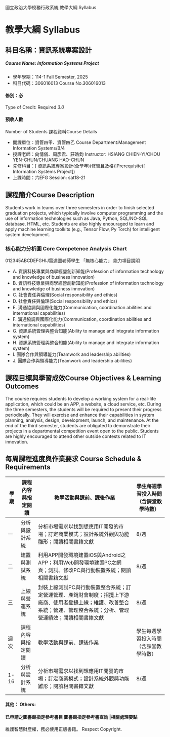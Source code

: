 國立政治大學校務行政系統 教學大綱 Syllabus
# 教學大綱 Syllabus
##  科目名稱：資訊系統專案設計 
#####  Course Name: Information Systems Project
  * 學年學期：114-1 Fall Semester, 2025 
  * 科目代碼：306016013 Course No.306016013
#### 修別：必
Type of Credit: Required 
_3.0_
#### 預收人數
Number of Students
課程資料Course Details
  * 開課單位：資管四甲、資管四乙 Course Department:Management Information Systems/B/4 
  * 授課老師：向倩儀、周彥君、莊皓鈞 Instructor: HSIANG CHIEN-YI/CHOU YEN-CHUN/CHUANG HAO-CHUN 
  * 先修科目：[ 資訊系統專案設計(全學年)(修習且及格)]Prerequisite([ Information Systems Project])
  * 上課時間：六EFG Session: sat18-21
##  課程簡介Course Description
Students work in teams over three semesters in order to finish selected graduation projects, which typically involve computer programming and the use of information technologies such as Java, Python, SQL/NO-SQL database, HTML, etc. Students are also highly encouraged to learn and apply machine learning toolkits (e.g., Tensor Flow, Py Torch) for intelligent system development.
###  核心能力分析圖 Core Competence Analysis Chart
012345ABCDEFGHIJ雷達圖老師學生
「無核心能力」 
能力項目說明
  * A. 資訊科技專業與商學經營創新知能(Profession of information technology and knowledge of business innovation)
  * B. 資訊科技專業與商學經營創新知能(Profession of information technology and knowledge of business innovation)
  * C. 社會責任與倫理(Social responsibility and ethics)
  * D. 社會責任與倫理(Social responsibility and ethics)
  * E. 溝通協調與國際化能力(Communication, coordination abilities and international capabilities)
  * F. 溝通協調與國際化能力(Communication, coordination abilities and international capabilities)
  * G. 資訊系統管理與整合知能(Ability to manage and integrate information system)
  * H. 資訊系統管理與整合知能(Ability to manage and integrate information system)
  * I. 團隊合作與領導能力(Teamwork and leadership abilities)
  * J. 團隊合作與領導能力(Teamwork and leadership abilities)
##  課程目標與學習成效Course Objectives & Learning Outcomes 
The course requires students to develop a working system for a real-life application, which could be an APP, a website, a cloud service, etc. During the three semesters, the students will be required to present their progress periodically. They will exercise and enhance their capabilities in system planning, analysis, design, development, launch, and maintenance. At the end of the third semester, students are obligated to demonstrate their projects in a departmental competition event open to the public. Students are highly encouraged to attend other outside contests related to IT innovation.
##  每周課程進度與作業要求 Course Schedule & Requirements
學期 |  課程內容與指定閱讀 |  教學活動與課前、課後作業 |  學生每週學習投入時間 （含課堂教學時數）  
---|---|---|---  
一 |  分析與設計系統 |  分析市場需求以找到想應用IT開發的市場；訂定商業模式；設計系統外觀與功能雛形；閱讀相關書籍文獻 |  8/週  
二 |  建置與測試系統 |  利用APP開發環境建置iOS與Android之APP；利用Web開發環境建置PC之網頁；測試、修改PC與行動裝置系統；閱讀相關書籍文獻 |  8/週  
三 |  上線與營運系統 |  封裝上線測試PC與行動裝置整合系統；訂定營運管理、產銷財會制度；招攬上下游廠商、使用者登錄上線；維護、改善整合系統；營運、管理整合系統；分析、管理營運績效；閱讀相關書籍文獻 |  8/週  
週次 |  課程內容與指定閱讀 |  教學活動與課前、課後作業 |  學生每週學習投入時間 （含課堂教學時數）  
1-16 |  分析與設計系統 |  分析市場需求以找到想應用IT開發的市場；訂定商業模式；設計系統外觀與功能雛形；閱讀相關書籍文獻 |  8/週  
####  其他： Others:
####  已申請之圖書館指定參考書目  圖書館指定參考書查詢 |相關處理要點
維護智慧財產權，務必使用正版書籍。 Respect Copyright.